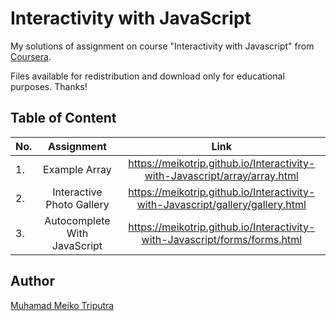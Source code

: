 # Interactivity with JavaScript

My solutions of assignment on course "Interactivity with Javascript" from [Coursera](https://www.coursera.org/).

Files available for redistribution and download only for educational purposes. Thanks!

## Table of Content

| No.     | Assignment | Link |
|:--------|:----------:|:----:|
|		1.		|Example Array|https://meikotrip.github.io/Interactivity-with-Javascript/array/array.html|	
|		2.		|Interactive Photo Gallery|https://meikotrip.github.io/Interactivity-with-Javascript/gallery/gallery.html	|			
|		3.		|Autocomplete With JavaScript|https://meikotrip.github.io/Interactivity-with-Javascript/forms/forms.html |		

## Author

[Muhamad Meiko Triputra](https://github.com/meikotrip)
